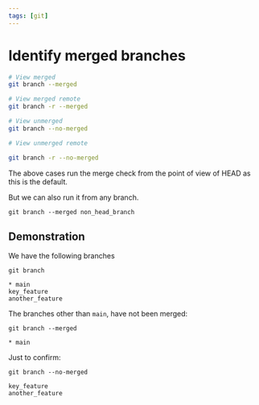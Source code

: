 ```yaml
---
tags: [git]
---
```


# Identify merged branches

```sh
# View merged
git branch --merged

# View merged remote
git branch -r --merged

# View unmerged
git branch --no-merged

# View unmerged remote

git branch -r --no-merged
```

The above cases run the merge check from the point of view of HEAD as this is
the default.

But we can also run it from any branch.

```
git branch --merged non_head_branch
```

## Demonstration

We have the following branches

```
git branch

* main
key_feature
another_feature
```

The branches other than `main`, have not been merged:

```
git branch --merged

* main
```

Just to confirm:

```
git branch --no-merged

key_feature
another_feature
```
